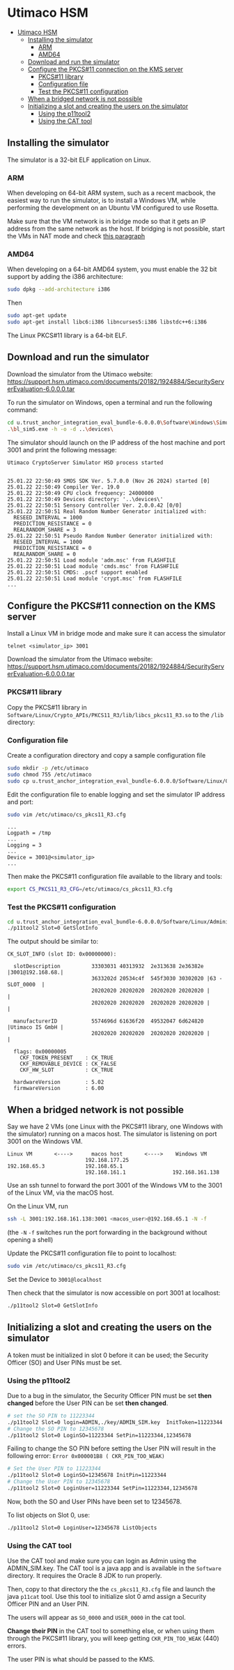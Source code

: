 # Utimaco HSM

<!-- TOC -->

- [Utimaco HSM](#utimaco-hsm)
    - [Installing the simulator](#installing-the-simulator)
        - [ARM](#arm)
        - [AMD64](#amd64)
    - [Download and run the simulator](#download-and-run-the-simulator)
    - [Configure the PKCS#11 connection on the KMS server](#configure-the-pkcs11-connection-on-the-kms-server)
        - [PKCS#11 library](#pkcs11-library)
        - [Configuration file](#configuration-file)
        - [Test the PKCS#11 configuration](#test-the-pkcs11-configuration)
    - [When a bridged network is not possible](#when-a-bridged-network-is-not-possible)
    - [Initializing a slot and creating the users on the simulator](#initializing-a-slot-and-creating-the-users-on-the-simulator)
        - [Using the p11tool2](#using-the-p11tool2)
        - [Using the CAT tool](#using-the-cat-tool)

<!-- TOC -->

## Installing the simulator

The simulator is a 32-bit ELF application on Linux.

### ARM

When developing on 64-bit ARM system, such as a recent macbook, the easiest way to run the simulator,
is to install a Windows VM, while performing the development on an Ubuntu VM configured to use Rosetta.

Make sure that the VM network is in bridge mode so that it gets an IP address from the same network as the host.
If bridging is not possible, start the VMs in NAT mode and
check [this paragraph](#when-a-bridged-network-is-not-possible)

### AMD64

When developing on a 64-bit AMD64 system, you must enable the 32 bit support by adding the i386 architecture:

```bash
sudo dpkg --add-architecture i386
```

Then

```bash
sudo apt-get update
sudo apt-get install libc6:i386 libncurses5:i386 libstdc++6:i386
```

The Linux PKCS#11 library is a 64-bit ELF.

## Download and run the simulator

Download the simulator from the Utimaco website:
<https://support.hsm.utimaco.com/documents/20182/1924884/SecurityServerEvaluation-6.0.0.0.tar>

To run the simulator on Windows, open a terminal and run the following command:

```bash
cd u.trust_anchor_integration_eval_bundle-6.0.0.0\Software\Windows\Simulator\sim5_windows\bin
.\bl_sim5.exe -h -o -d ..\devices\
```

The simulator should launch on the IP address of the host machine and port 3001 and print the following message:

```text
Utimaco CryptoServer Simulator HSD process started


25.01.22 22:50:49 SMOS SDK Ver. 5.7.0.0 (Nov 26 2024) started [0]
25.01.22 22:50:49 Compiler Ver. 19.0
25.01.22 22:50:49 CPU clock frequency: 24000000
25.01.22 22:50:49 Devices directory: '..\devices\'
25.01.22 22:50:51 Sensory Controller Ver. 2.0.0.42 [0/0]
25.01.22 22:50:51 Real Random Number Generator initialized with:
  RESEED_INTERVAL = 1000
  PREDICTION_RESISTANCE = 0
  REALRANDOM_SHARE = 3
25.01.22 22:50:51 Pseudo Random Number Generator initialized with:
  RESEED_INTERVAL = 1000
  PREDICTION_RESISTANCE = 0
  REALRANDOM_SHARE = 0
25.01.22 22:50:51 Load module 'adm.msc' from FLASHFILE
25.01.22 22:50:51 Load module 'cmds.msc' from FLASHFILE
25.01.22 22:50:51 CMDS: .pscf support enabled
25.01.22 22:50:51 Load module 'crypt.msc' from FLASHFILE
...
```

## Configure the PKCS#11 connection on the KMS server

Install a Linux VM in bridge mode and make sure it can access the simulator

```text
telnet <simulator_ip> 3001
```

Download the simulator from the Utimaco website:
<https://support.hsm.utimaco.com/documents/20182/1924884/SecurityServerEvaluation-6.0.0.0.tar>

### PKCS#11 library

Copy the PKCS#11 library in `Software/Linux/Crypto_APIs/PKCS11_R3/lib/libcs_pkcs11_R3.so` to the `/lib` directory:

### Configuration file

Create a configuration directory and copy a sample configuration file

```bash
sudo mkdir -p /etc/utimaco
sudo chmod 755 /etc/utimaco
sudo cp u.trust_anchor_integration_eval_bundle-6.0.0.0/Software/Linux/Crypto_APIs/PKCS11_R3/sample/cs_pkcs11_R3.cfg /etc/utimaco/
```

Edit the configuration file to enable logging and set the simulator IP address and port:

```bash
sudo vim /etc/utimaco/cs_pkcs11_R3.cfg
```

```text
...
Logpath = /tmp
...
Logging = 3
...
Device = 3001@<simulator_ip>
...
```

Then make the PKCS#11 configuration file available to the library and tools:

```bash
export CS_PKCS11_R3_CFG=/etc/utimaco/cs_pkcs11_R3.cfg
```

### Test the PKCS#11 configuration

```bash
cd u.trust_anchor_integration_eval_bundle-6.0.0.0/Software/Linux/Administration
./p11tool2 Slot=0 GetSlotInfo
```

The output should be similar to:

```text
CK_SLOT_INFO (slot ID: 0x00000000):

  slotDescription          33303031 40313932  2e313638 2e36382e |3001@192.168.68.|
                           3633202d 20534c4f  545f3030 30302020 |63 - SLOT_0000  |
                           20202020 20202020  20202020 20202020 |                |
                           20202020 20202020  20202020 20202020 |                |

  manufacturerID           5574696d 61636f20  49532047 6d624820 |Utimaco IS GmbH |
                           20202020 20202020  20202020 20202020 |                |

  flags: 0x00000005
    CKF_TOKEN_PRESENT    : CK_TRUE
    CKF_REMOVABLE_DEVICE : CK_FALSE
    CKF_HW_SLOT          : CK_TRUE

  hardwareVersion        : 5.02
  firmwareVersion        : 6.00
 ```

## When a bridged network is not possible

Say we have 2 VMs (one Linux with the PKCS#11 library, one Windows with the simulator)
running on a macos host. The simulator is listening on port 3001 on the Windows VM.

```text
Linux VM       <---->      macos host       <---->    Windows VM
                         192.168.177.25
192.168.65.3             192.168.65.1
                         192.168.161.1               192.168.161.138
```

Use an ssh tunnel to forward the port 3001 of the Windows VM to the 3001 of the Linux VM,
via the macOS host.

On the Linux VM, run

```sh
ssh -L 3001:192.168.161.138:3001 <macos_user>@192.168.65.1 -N -f
```

(the `-N` `-f` switches run the port forwarding in the background without opening a shell)

Update the PKCS#11 configuration file to point to localhost:

```sh
sudo vim /etc/utimaco/cs_pkcs11_R3.cfg
```

Set the Device to `3001@localhost`

Then check that the simulator is now accessible on port 3001 at localhost:

```sh
./p11tool2 Slot=0 GetSlotInfo
```

## Initializing a slot and creating the users on the simulator

A token must be initialized in slot 0 before it can be used; the Security Officer (SO) and User PINs must be set.

### Using the p11tool2

Due to a bug in the simulator, the Security Officer PIN must be set **then changed** before the User PIN can be set  **then changed**.

```bash
# set the SO PIN to 11223344
./p11tool2 Slot=0 login=ADMIN,./key/ADMIN_SIM.key  InitToken=11223344
# Change the SO PIN to 12345678
./p11tool2 Slot=0 LoginSO=11223344 SetPin=11223344,12345678
```

Failing to change the SO PIN before setting the User PIN will result in the following error: `Error 0x000001B8 (
CKR_PIN_TOO_WEAK)`

```bash
# Set the User PIN to 11223344
./p11tool2 Slot=0 LoginSO=12345678 InitPin=11223344
# Change the User PIN to 12345678
./p11tool2 Slot=0 LoginUser=11223344 SetPin=11223344,12345678
```

Now, both the SO and User PINs have been set to 12345678.

To list objects on Slot 0, use:

```bash
./p11tool2 Slot=0 LoginUser=12345678 ListObjects
```

### Using the CAT tool

Use the CAT tool and make sure you can login as Admin using the
ADMIN_SIM.key.
The CAT tool is a java app and is available in the `Software` directory. It requires the Oracle 8 JDK to run properly.

Then, copy to that directory the the `cs_pkcs11_R3.cfg` file and launch the java `p11cat` tool.
Use this tool to initialize slot 0 amd assign a Security Officer PIN and an User PIN.

The users will appear as `SO_0000` and `USER_0000` in the cat tool.

**Change their PIN** in the CAT tool to something else, or when using them through the PKCS#11 library,
you will keep getting `CKR_PIN_TOO_WEAK` (440) errors.

The user PIN is what should be passed to the KMS.
